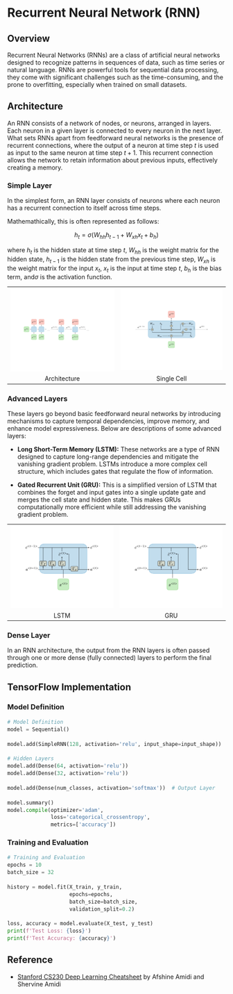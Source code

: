 # Recurrent Neural Network (RNN)

## Overview

Recurrent Neural Networks (RNNs) are a class of artificial neural networks designed to recognize patterns in sequences of data, such as time series or natural language. RNNs are powerful tools for sequential data processing, they come with significant challenges such as the time-consuming, and the prone to overfitting, especially when trained on small datasets.

## Architecture

An RNN consists of a network of nodes, or neurons, arranged in layers. Each neuron in a given layer is connected to every neuron in the next layer. What sets RNNs apart from feedforward neural networks is the presence of recurrent connections, where the output of a neuron at time step $t$ is used as input to the same neuron at time step $t+1$. This recurrent connection allows the network to retain information about previous inputs, effectively creating a memory.

### Simple Layer

In the simplest form, an RNN layer consists of neurons where each neuron has a recurrent connection to itself across time steps.

Mathemathically, this is often represented as follows:

$$h_t = \sigma(W_{hh} h_{t-1} + W_{xh} x_t + b_h)$$

where $h_t$ is the hidden state at time step $t$, $W_{hh}$ is the weight matrix for the hidden state, $h_{t-1}$ is the hidden state from the previous time step, $W_{xh}$ is the weight matrix for the input $x_t$, $x_t$ is the input at time step $t$, $b_h$ is the bias term, and$\sigma$ is the activation function.

<table>
    <tr>
        <td><img src="/RNN/img/1.png" width="256"></td>
        <td><img src="/RNN/img/2.png" width="256"></td>
    </tr>
    <tr>
        <td align="center">Architecture</td>
        <td align="center">Single Cell</td>
    </tr>
</table>

### Advanced Layers

These layers go beyond basic feedforward neural networks by introducing mechanisms to capture temporal dependencies, improve memory, and enhance model expressiveness. Below are descriptions of some advanced layers:

- **Long Short-Term Memory (LSTM):** These networks are a type of RNN designed to capture long-range dependencies and mitigate the vanishing gradient problem. LSTMs introduce a more complex cell structure, which includes gates that regulate the flow of information.

- **Gated Recurrent Unit (GRU):** This is a simplified version of LSTM that combines the forget and input gates into a single update gate and merges the cell state and hidden state. This makes GRUs computationally more efficient while still addressing the vanishing gradient problem.

<table>
    <tr>
        <td><img src="/RNN/img/3.png" width="256"></td>
        <td><img src="/RNN/img/4.png" width="256"></td>
    </tr>
    <tr>
        <td align="center">LSTM</td>
        <td align="center">GRU</td>
    </tr>
</table>

### Dense Layer

In an RNN architecture, the output from the RNN layers is often passed through one or more dense (fully connected) layers to perform the final prediction.

## TensorFlow Implementation

### Model Definition

```py
# Model Definition
model = Sequential()

model.add(SimpleRNN(128, activation='relu', input_shape=input_shape))  # Input Layer

# Hidden Layers
model.add(Dense(64, activation='relu'))
model.add(Dense(32, activation='relu'))

model.add(Dense(num_classes, activation='softmax'))  # Output Layer

model.summary()
model.compile(optimizer='adam',
              loss='categorical_crossentropy',
              metrics=['accuracy'])
```

### Training and Evaluation

```py
# Training and Evaluation
epochs = 10
batch_size = 32

history = model.fit(X_train, y_train,
                    epochs=epochs,
                    batch_size=batch_size,
                    validation_split=0.2)

loss, accuracy = model.evaluate(X_test, y_test)
print(f'Test Loss: {loss}')
print(f'Test Accuracy: {accuracy}')
```

## Reference

- [Stanford CS230 Deep Learning Cheatsheet](https://stanford.edu/~shervine/teaching/cs-230) by Afshine Amidi and Shervine Amidi
